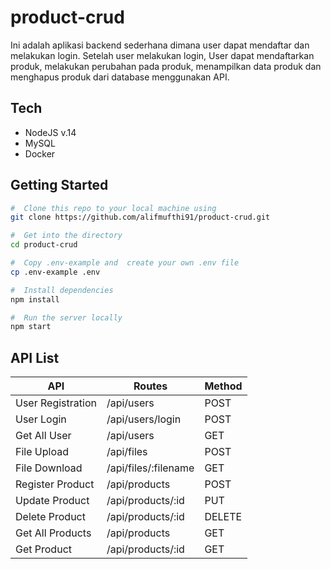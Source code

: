 
# product-crud
Ini adalah aplikasi backend sederhana dimana user dapat mendaftar dan melakukan login. Setelah user melakukan login, User dapat mendaftarkan produk, melakukan perubahan pada produk, menampilkan data produk dan menghapus produk dari database menggunakan API.

## Tech
- NodeJS v.14
- MySQL
- Docker

## Getting Started
``` sh
#  Clone this repo to your local machine using
git clone https://github.com/alifmufthi91/product-crud.git

#  Get into the directory
cd product-crud

#  Copy .env-example and  create your own .env file
cp .env-example .env

#  Install dependencies
npm install

#  Run the server locally
npm start

```
## API List
|API|Routes|Method|
|----------------|-------------------------------|-----------------------------|
|User Registration|/api/users  |POST   | 
|User Login   |/api/users/login      |POST     |
|Get All User|/api/users  |GET  | 
|File Upload |/api/files|POST|
|File Download|/api/files/:filename|GET|
|Register Product |/api/products|POST|
|Update Product |/api/products/:id|PUT|
|Delete Product |/api/products/:id|DELETE|
|Get All Products |/api/products|GET|
|Get Product |/api/products/:id|GET|

